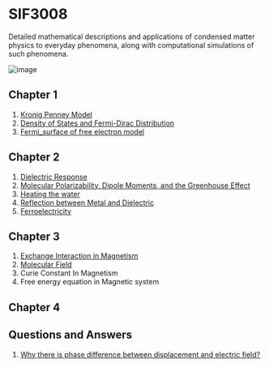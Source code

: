 # SIF3008

Detailed mathematical descriptions and applications of condensed matter physics to everyday phenomena, along with computational simulations of such phenomena.

![image](https://github.com/user-attachments/assets/2d84094f-8637-4bcf-bd4b-1f722f34440d)

## Chapter 1

1. [Kronig Penney Model](Kronig-Penney_Model.md)
2. [Density of States and Fermi-Dirac Distribution](DOSandFermi-Dirac.md)
3. [Fermi_surface of free electron model](Fermi_Surface_Visualization.md)


## Chapter 2

1. [Dielectric Response](dielectric_responde.md)
2. [Molecular Polarizability, Dipole Moments, and the Greenhouse Effect](Molecular_Polarizability-Anthropogenic_Global_Warming.md)
3. [Heating the water](microwave.md)
4. [Reflection between Metal and Dielectric](metalvsdielectric.md)
5. [Ferroelectricity](Landau.md)


## Chapter 3

1. [Exchange Interaction in Magnetism](exchange_interaction.md)
2. [Molecular Field](molecular_field.md)
3. Curie Constant In Magnetism
4. Free energy equation in Magnetic system

## Chapter 4


## Questions and Answers 

1. [Why there is phase difference between displacement and electric field?](Why_imgainary_permittivity.md)
